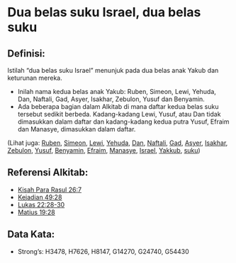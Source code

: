 # Dua belas suku Israel, dua belas suku

## Definisi:

Istilah “dua belas suku Israel” menunjuk pada dua belas anak Yakub dan keturunan mereka.

* Inilah nama kedua belas anak Yakub: Ruben, Simeon, Lewi, Yehuda, Dan, Naftali, Gad, Asyer, Isakhar, Zebulon, Yusuf dan Benyamin.
* Ada beberapa bagian dalam Alkitab di mana daftar kedua belas suku tersebut sedikit berbeda. Kadang-kadang Lewi, Yusuf, atau Dan tidak dimasukkan dalam daftar dan kadang-kadang kedua putra Yusuf, Efraim dan Manasye, dimasukkan dalam daftar.

(Lihat juga: [Ruben](../names/reuben.md), [Simeon](../names/simeon.md), [Lewi](../names/levite.md), [Yehuda](../names/judah.md), [Dan](../names/dan.md), [Naftali](../names/naphtali.md), [Gad](../names/gad.md), [Asyer](../names/asher.md), [Isakhar](../names/issachar.md), [Zebulon](../names/zebulun.md), [Yusuf](../names/josephot.md), [Benyamin](../names/benjamin.md), [Efraim](../names/ephraim.md), [Manasye](../names/manasseh.md), [Israel](../kt/israel.md), [Yakkub](../names/jacob.md), [suku](../other/tribe.md))

## Referensi Alkitab:

* [Kisah Para Rasul 26:7](rc://en/tn/help/act/26/07)
* [Kejadian 49:28](rc://en/tn/help/gen/49/28)
* [Lukas 22:28-30](rc://en/tn/help/luk/22/28)
* [Matius 19:28](rc://en/tn/help/mat/19/28)

## Data Kata:

* Strong’s: H3478, H7626, H8147, G14270, G24740, G54430

